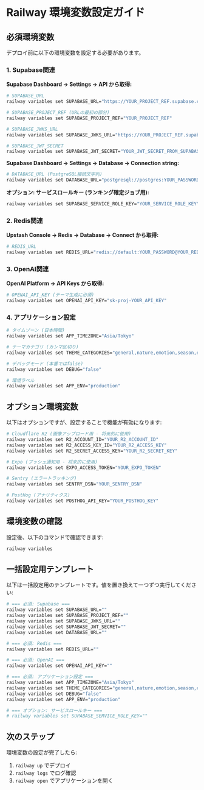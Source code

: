 # Railway 環境変数設定ガイド

## 必須環境変数

デプロイ前に以下の環境変数を設定する必要があります。

### 1. Supabase関連

**Supabase Dashboard → Settings → API から取得:**

```bash
# SUPABASE_URL
railway variables set SUPABASE_URL="https://YOUR_PROJECT_REF.supabase.co"

# SUPABASE_PROJECT_REF (URLの最初の部分)
railway variables set SUPABASE_PROJECT_REF="YOUR_PROJECT_REF"

# SUPABASE_JWKS_URL
railway variables set SUPABASE_JWKS_URL="https://YOUR_PROJECT_REF.supabase.co/auth/v1/keys"

# SUPABASE_JWT_SECRET
railway variables set SUPABASE_JWT_SECRET="YOUR_JWT_SECRET_FROM_SUPABASE"
```

**Supabase Dashboard → Settings → Database → Connection string:**

```bash
# DATABASE_URL (PostgreSQL接続文字列)
railway variables set DATABASE_URL="postgresql://postgres:YOUR_PASSWORD@db.YOUR_PROJECT_REF.supabase.co:5432/postgres"
```

**オプション: サービスロールキー (ランキング確定ジョブ用):**

```bash
railway variables set SUPABASE_SERVICE_ROLE_KEY="YOUR_SERVICE_ROLE_KEY"
```

### 2. Redis関連

**Upstash Console → Redis → Database → Connect から取得:**

```bash
# REDIS_URL
railway variables set REDIS_URL="redis://default:YOUR_PASSWORD@YOUR_REDIS_HOST:PORT"
```

### 3. OpenAI関連

**OpenAI Platform → API Keys から取得:**

```bash
# OPENAI_API_KEY (テーマ生成に必須)
railway variables set OPENAI_API_KEY="sk-proj-YOUR_API_KEY"
```

### 4. アプリケーション設定

```bash
# タイムゾーン (日本時間)
railway variables set APP_TIMEZONE="Asia/Tokyo"

# テーマカテゴリ (カンマ区切り)
railway variables set THEME_CATEGORIES="general,nature,emotion,season,event"

# デバッグモード (本番ではfalse)
railway variables set DEBUG="false"

# 環境ラベル
railway variables set APP_ENV="production"
```

## オプション環境変数

以下はオプションですが、設定することで機能が有効になります:

```bash
# Cloudflare R2 (画像アップロード用 - 将来的に使用)
railway variables set R2_ACCOUNT_ID="YOUR_R2_ACCOUNT_ID"
railway variables set R2_ACCESS_KEY_ID="YOUR_R2_ACCESS_KEY"
railway variables set R2_SECRET_ACCESS_KEY="YOUR_R2_SECRET_KEY"

# Expo (プッシュ通知用 - 将来的に使用)
railway variables set EXPO_ACCESS_TOKEN="YOUR_EXPO_TOKEN"

# Sentry (エラートラッキング)
railway variables set SENTRY_DSN="YOUR_SENTRY_DSN"

# PostHog (アナリティクス)
railway variables set POSTHOG_API_KEY="YOUR_POSTHOG_KEY"
```

## 環境変数の確認

設定後、以下のコマンドで確認できます:

```bash
railway variables
```

## 一括設定用テンプレート

以下は一括設定用のテンプレートです。値を置き換えて一つずつ実行してください:

```bash
# === 必須: Supabase ===
railway variables set SUPABASE_URL=""
railway variables set SUPABASE_PROJECT_REF=""
railway variables set SUPABASE_JWKS_URL=""
railway variables set SUPABASE_JWT_SECRET=""
railway variables set DATABASE_URL=""

# === 必須: Redis ===
railway variables set REDIS_URL=""

# === 必須: OpenAI ===
railway variables set OPENAI_API_KEY=""

# === 必須: アプリケーション設定 ===
railway variables set APP_TIMEZONE="Asia/Tokyo"
railway variables set THEME_CATEGORIES="general,nature,emotion,season,event"
railway variables set DEBUG="false"
railway variables set APP_ENV="production"

# === オプション: サービスロールキー ===
# railway variables set SUPABASE_SERVICE_ROLE_KEY=""
```

## 次のステップ

環境変数の設定が完了したら:

1. `railway up` でデプロイ
2. `railway logs` でログ確認
3. `railway open` でアプリケーションを開く
